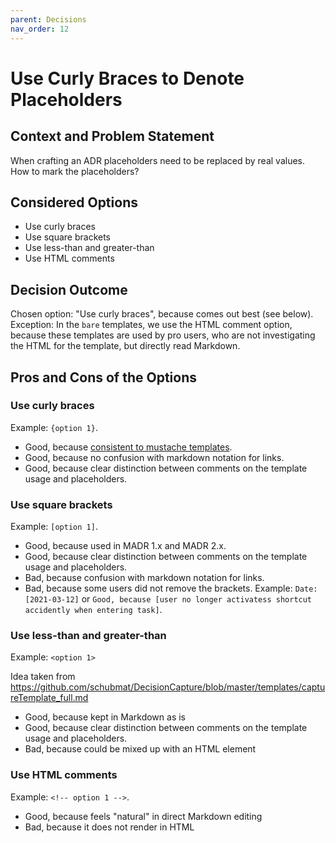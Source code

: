 ```yaml
---
parent: Decisions
nav_order: 12
---
```

# Use Curly Braces to Denote Placeholders

## Context and Problem Statement

When crafting an ADR placeholders need to be replaced by real values.
How to mark the placeholders?

## Considered Options

* Use curly braces
* Use square brackets
* Use less-than and greater-than
* Use HTML comments

## Decision Outcome

Chosen option: "Use curly braces", because comes out best (see below).
Exception: In the `bare` templates, we use the HTML comment option, because these templates are used by pro users, who are not investigating the HTML for the template, but directly read Markdown.

## Pros and Cons of the Options

### Use curly braces

Example: `{option 1}`.

* Good, because [consistent to mustache templates](https://krasimirtsonev.com/blog/article/markdown-smart-placeholders).
* Good, because no confusion with markdown notation for links.
* Good, because clear distinction between comments on the template usage and placeholders.

### Use square brackets

Example: `[option 1]`.

* Good, because used in MADR 1.x and MADR 2.x.
* Good, because clear distinction between comments on the template usage and placeholders.
* Bad, because confusion with markdown notation for links.
* Bad, because some users did not remove the brackets. Example: `Date: [2021-03-12]` or `Good, because [user no longer activatess shortcut accidently when entering task]`.

### Use less-than and greater-than

Example: `<option 1>`

Idea taken from <https://github.com/schubmat/DecisionCapture/blob/master/templates/captureTemplate_full.md>

* Good, because kept in Markdown as is
* Good, because clear distinction between comments on the template usage and placeholders.
* Bad, because could be mixed up with an HTML element

### Use HTML comments

Example: `<!-- option 1 -->`.

* Good, because feels "natural" in direct Markdown editing
* Bad, because it does not render in HTML
